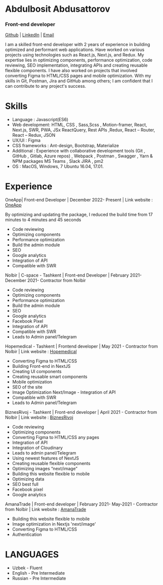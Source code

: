 # Abdulbosit Abdusattorov

### Front-end developer

[Github](https://github.com/uzrise)  |  [LinkedIn](https://www.linkedin.com/in/abdulbosit/)  |  [Email](abdusattorov.abdulbosit87@gmail.com)

I am a skilled front-end developer with 2 years of experience in building optimized and performant web applications. Have worked on various projects using technologies such as React.js, Next.js, and Redux. My expertise lies in optimizing components, performance optimization, code reviewing, SEO implementation, integrating APIs and creating reusable flexible components. I have also worked on projects that involved converting Figma to HTML/CSS pages and mobile optimization. With my skills in Git, Postman, Jira and GitHub among others; I am confident that I can contribute to any project's success.



# Skills

- Language : Javascript(ES6)
- Web development: HTML, CSS , Sass,Scss , Motion-framer, React, Next.js, SWR, PWA, JSx ReactQuery, Rest APIs ,Redux, React – Router, React – Redux, JSON
- UX/UI : Figma
- CSS frameworks : Ant-design, Bootstrap, Materialize
- Additional : Experience with collaborative development tools (Git , GitHub , Gitlab, Azure repos) , Webpack , Postman , Swagger , Yarn & NPM packages MS Teams , Slack JIRA , pm2
- OS : MacOS, Windows, 7 Ubuntu 16.04, 17.01. 

# Experience 

OneApp| Front-end Developer | December 2022- Present | Link website : [OneApp](https://oneapp.ly/)

 By optimizing and updating the package, I reduced the build time from 17 minutes to 4 minutes and 45 seconds

- Code reviewing
- Optimizing components
- Performance optimization 
- Build the admin module
- SEO
- Google analytics 
- Integration of API
- Compatible with SWR


Nolbir | C-space - Tashkent | Front-end Developer | February 2021- December 2021- Contractor from Nolbir

- Code reviewing
- Optimizing components
- Performance optimization 
- Build the admin module
- SEO
- Google analytics 
- Facebook Pixel 
- Integration of API
- Compatible with SWR
- Leads to Admin panel/Telegram


Hopemedical - Tashkent | Frontend developer | May 2021 - Contractor from Nolbir | 
Link website : [Hopemedical](https://main.drnocgjo5jdd6.amplifyapp.com/)

- Converting Figma to HTML/CSS
- Building Front-end in NextJS
- Creating UI components
- Creating reusable smart components
- Mobile optimization
- SEO of the site
- Image Optimization Next/Image - Integration of API
- Compatible with SWR
- Leads to Admin panel/Telegram

BiznesRivoj - Tashkent | Front-end developer | April 2021 - Contractor from Nolbir | 
Link website : [BiznesRivoj](https://www.biznesrivoj.uz/)
- Code reviewing
- Optimizing components 
- Converting Figma to HTML/CSS any pages
- Integration of API
- Integration of Cloudinary
- Leads to admin panel/Telegram
- Using newest features of NextJS
- Creating reusable flexible components
- Optimizing images “next/image”
- Building this website flexible to mobile
- Optimizing data
- SEO best full
- Facebook pixel
- Google analytics


AmanaTrade | Front-end developer | February 2021- May-2021 - Contractor from Nolbir | 
Link website : [AmanaTrade](https://amanatrade.com/)


- Building this website flexible to mobile
- Image optimization in Nextjs 'next/image'
- Converting Figma to HTML/CSS
- Authentication

# LANGUAGES
- Uzbek - Fluent
- English - Pre Intermediate
- Russian - Pre Intermediate
